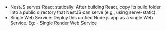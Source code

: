 * NestJS serves React statically: After building React, copy its build folder into a public directory that NestJS can serve (e.g., using serve-static).
* Single Web Service: Deploy this unified Node.js app as a single Web Service. Eg: - Single Render Web Service
